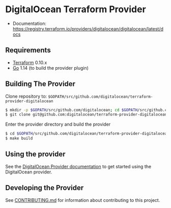 DigitalOcean Terraform Provider
==================

- Documentation: https://registry.terraform.io/providers/digitalocean/digitalocean/latest/docs

Requirements
------------

-	[Terraform](https://www.terraform.io/downloads.html) 0.10.x
-	[Go](https://golang.org/doc/install) 1.14 (to build the provider plugin)

Building The Provider
---------------------

Clone repository to: `$GOPATH/src/github.com/digitalocean/terraform-provider-digitalocean`

```sh
$ mkdir -p $GOPATH/src/github.com/digitalocean; cd $GOPATH/src/github.com/digitalocean
$ git clone git@github.com:digitalocean/terraform-provider-digitalocean
```

Enter the provider directory and build the provider

```sh
$ cd $GOPATH/src/github.com/digitalocean/terraform-provider-digitalocean
$ make build
```

Using the provider
----------------------

See the [DigitalOcean Provider documentation](https://registry.terraform.io/providers/digitalocean/digitalocean/latest/docs) to get started using the DigitalOcean provider.

Developing the Provider
---------------------------

See [CONTRIBUTING.md](./CONTRIBUTING.md) for information about contributing to this project.
